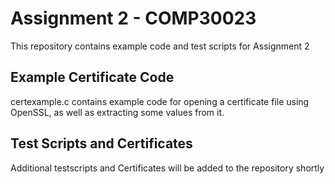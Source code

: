 # Assignment 2 - COMP30023
This repository contains example code and test scripts for Assignment 2

## Example Certificate Code
certexample.c contains example code for opening a certificate file using OpenSSL, as well as extracting some values from it.

## Test Scripts and Certificates
Additional testscripts and Certificates will be added to the repository shortly
